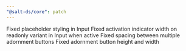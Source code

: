```yaml
---
"@salt-ds/core": patch
---
```


Fixed placeholder styling in Input
Fixed activation indicator width on readonly variant in Input when active
Fixed spacing between multiple adornment buttons
Fixed adornment button height and width
